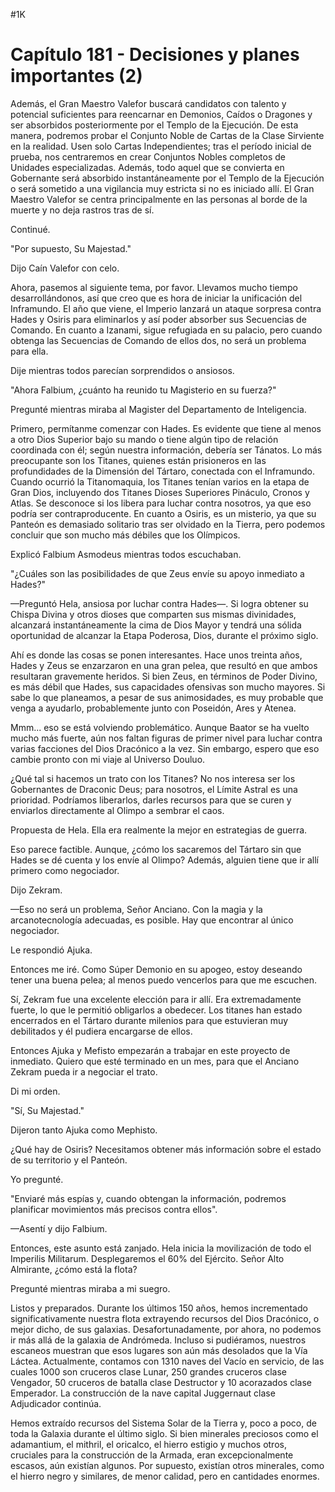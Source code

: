 
#1K 

# Capítulo 181 - Decisiones y planes importantes (2)


Además, el Gran Maestro Valefor buscará candidatos con talento y potencial suficientes para reencarnar en Demonios, Caídos o Dragones y ser absorbidos posteriormente por el Templo de la Ejecución. De esta manera, podremos probar el Conjunto Noble de Cartas de la Clase Sirviente en la realidad. Usen solo Cartas Independientes; tras el período inicial de prueba, nos centraremos en crear Conjuntos Nobles completos de Unidades especializadas. Además, todo aquel que se convierta en Gobernante será absorbido instantáneamente por el Templo de la Ejecución o será sometido a una vigilancia muy estricta si no es iniciado allí. El Gran Maestro Valefor se centra principalmente en las personas al borde de la muerte y no deja rastros tras de sí.

Continué.

"Por supuesto, Su Majestad."

Dijo Caín Valefor con celo.

Ahora, pasemos al siguiente tema, por favor. Llevamos mucho tiempo desarrollándonos, así que creo que es hora de iniciar la unificación del Inframundo. El año que viene, el Imperio lanzará un ataque sorpresa contra Hades y Osiris para eliminarlos y así poder absorber sus Secuencias de Comando. En cuanto a Izanami, sigue refugiada en su palacio, pero cuando obtenga las Secuencias de Comando de ellos dos, no será un problema para ella.

Dije mientras todos parecían sorprendidos o ansiosos.

"Ahora Falbium, ¿cuánto ha reunido tu Magisterio en su fuerza?"

Pregunté mientras miraba al Magister del Departamento de Inteligencia.

Primero, permítanme comenzar con Hades. Es evidente que tiene al menos a otro Dios Superior bajo su mando o tiene algún tipo de relación coordinada con él; según nuestra información, debería ser Tánatos. Lo más preocupante son los Titanes, quienes están prisioneros en las profundidades de la Dimensión del Tártaro, conectada con el Inframundo. Cuando ocurrió la Titanomaquia, los Titanes tenían varios en la etapa de Gran Dios, incluyendo dos Titanes Dioses Superiores Pináculo, Cronos y Atlas. Se desconoce si los libera para luchar contra nosotros, ya que eso podría ser contraproducente. En cuanto a Osiris, es un misterio, ya que su Panteón es demasiado solitario tras ser olvidado en la Tierra, pero podemos concluir que son mucho más débiles que los Olímpicos.

Explicó Falbium Asmodeus mientras todos escuchaban.

"¿Cuáles son las posibilidades de que Zeus envíe su apoyo inmediato a Hades?"

—Preguntó Hela, ansiosa por luchar contra Hades—. Si logra obtener su Chispa Divina y otros dioses que comparten sus mismas divinidades, alcanzará instantáneamente la cima de Dios Mayor y tendrá una sólida oportunidad de alcanzar la Etapa Poderosa, Dios, durante el próximo siglo.

Ahí es donde las cosas se ponen interesantes. Hace unos treinta años, Hades y Zeus se enzarzaron en una gran pelea, que resultó en que ambos resultaran gravemente heridos. Si bien Zeus, en términos de Poder Divino, es más débil que Hades, sus capacidades ofensivas son mucho mayores. Si sabe lo que planeamos, a pesar de sus animosidades, es muy probable que venga a ayudarlo, probablemente junto con Poseidón, Ares y Atenea.

Mmm... eso se está volviendo problemático. Aunque Baator se ha vuelto mucho más fuerte, aún nos faltan figuras de primer nivel para luchar contra varias facciones del Dios Dracónico a la vez. Sin embargo, espero que eso cambie pronto con mi viaje al Universo Douluo.

¿Qué tal si hacemos un trato con los Titanes? No nos interesa ser los Gobernantes de Draconic Deus; para nosotros, el Límite Astral es una prioridad. Podríamos liberarlos, darles recursos para que se curen y enviarlos directamente al Olimpo a sembrar el caos.

Propuesta de Hela. Ella era realmente la mejor en estrategias de guerra.

Eso parece factible. Aunque, ¿cómo los sacaremos del Tártaro sin que Hades se dé cuenta y los envíe al Olimpo? Además, alguien tiene que ir allí primero como negociador.

Dijo Zekram.

—Eso no será un problema, Señor Anciano. Con la magia y la arcanotecnología adecuadas, es posible. Hay que encontrar al único negociador.

Le respondió Ajuka.

Entonces me iré. Como Súper Demonio en su apogeo, estoy deseando tener una buena pelea; al menos puedo vencerlos para que me escuchen.

Sí, Zekram fue una excelente elección para ir allí. Era extremadamente fuerte, lo que le permitió obligarlos a obedecer. Los titanes han estado encerrados en el Tártaro durante milenios para que estuvieran muy debilitados y él pudiera encargarse de ellos.

Entonces Ajuka y Mefisto empezarán a trabajar en este proyecto de inmediato. Quiero que esté terminado en un mes, para que el Anciano Zekram pueda ir a negociar el trato.

Di mi orden.

"Sí, Su Majestad."

Dijeron tanto Ajuka como Mephisto.

¿Qué hay de Osiris? Necesitamos obtener más información sobre el estado de su territorio y el Panteón.

Yo pregunté.

"Enviaré más espías y, cuando obtengan la información, podremos planificar movimientos más precisos contra ellos".

—Asentí y dijo Falbium.

Entonces, este asunto está zanjado. Hela inicia la movilización de todo el Imperilis Militarum. Desplegaremos el 60% del Ejército. Señor Alto Almirante, ¿cómo está la flota?

Pregunté mientras miraba a mi suegro.

Listos y preparados. Durante los últimos 150 años, hemos incrementado significativamente nuestra flota extrayendo recursos del Dios Dracónico, o mejor dicho, de sus galaxias. Desafortunadamente, por ahora, no podemos ir más allá de la galaxia de Andrómeda. Incluso si pudiéramos, nuestros escaneos muestran que esos lugares son aún más desolados que la Vía Láctea. Actualmente, contamos con 1310 naves del Vacío en servicio, de las cuales 1000 son cruceros clase Lunar, 250 grandes cruceros clase Vengador, 50 cruceros de batalla clase Destructor y 10 acorazados clase Emperador. La construcción de la nave capital Juggernaut clase Adjudicador continúa.

Hemos extraído recursos del Sistema Solar de la Tierra y, poco a poco, de toda la Galaxia durante el último siglo. Si bien minerales preciosos como el adamantium, el mithril, el oricalco, el hierro estigio y muchos otros, cruciales para la construcción de la Armada, eran excepcionalmente escasos, aún existían algunos. Por supuesto, existían otros minerales, como el hierro negro y similares, de menor calidad, pero en cantidades enormes.